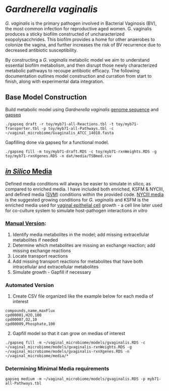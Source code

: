# _Gardnerella vaginalis_
_G. vaginalis_ is the primary pathogen involved in Bacterial Vaginosis (BV), the most common infection for reproductive aged women. G. vaginalis produces a sticky biofilm constructed of uncharacterized exopolysacchrides. This biofilm provides a home for other anaerobes to colonize the vagina, and further increases the risk of BV recurrence due to decreased antibiotic susceptibility.

By constructing a _G. vaginalis_ metabolic model we aim to understand essential biofilm metabolism, and then disrupt those newly characterized metabolic pathways to recoupe antibiotic efficacy. The following documentation outlines model construction and curration from start to finish, along with experimental data integration.

## Base Model Construction
Build metabolic model using _Gardnerella vaginalis_ [genome sequence](https://genomes.atcc.org/genomes?text=gardnerella) and [gapseq](https://gapseq.readthedocs.io/en/latest/usage/basics.html)

```
./gapseq draft -r toy/myb71-all-Reactions.tbl -t toy/myb71-Transporter.tbl -p toy/myb71-all-Pathways.tbl -c ~/vaginal_microbiome/Gvaginalis_ATCC_14018.fasta
```

Gapfilling done via gapseq for a functional model.
```
./gapseq fill -m toy/myb71-draft.RDS -c toy/myb71-rxnWeights.RDS -g toy/myb71-rxnXgenes.RDS -n dat/media/TSBmed.csv
```
## [_in Silico_ Media](https://github.com/lrd3uu/gardnerella_vaginalis/blob/main/insilico_media.py)
Defined media conditions will always be easier to simulate in silico, as compared to enriched media. I have included both enriched, KSFM & NYCIII, and defined media ([SVM](https://www.ncbi.nlm.nih.gov/pmc/articles/PMC265277/)) conditions within the provided code. [NYCIII media](https://www.atcc.org/~/media/FA8074C3B4B9450899EE2542D6AD7116.ashx) is the suggested growing conditions for _G. vaginalis_ and KSFM is the enriched media used for [vaginal epithelial cell](https://www.atcc.org/products/crl-2616) growth - a cell line later used for co-culture system to simulate host-pathogen interactions _in vitro_ 

### [Manual Version](https://github.com/lrd3uu/gardnerella_vaginalis/blob/main/insilico_media.py):
1. Identify media metabolites in the model; add missing extracellular metabolites if needed
2. Determine which metabolites are missing an exchange reaction; add missing exchange reactions
3. Locate transport reactions
4. Add missing transport reactions for metabolites that have both intracellular and extracellular metabolites
5. Simulate growth - Gapfill if necessary  

### Automated Version
1. Create CSV file organized like the example below for each media of interest
  ```
  compounds,name,maxFlux
  cpd00001,H2O,100
  cpd00007,O2,10
  cpd00009,Phosphate,100
  ```
2. Gapfill model so that it can grow on medias of interest
```
./gapseq fill -m ~/vaginal_microbiome/models/gvaginalis.RDS -c ~/vaginal_microbiome/models/gvaginalis-rxnWeights.RDS -g ~/vaginal_microbiome/models/gvaginalis-rxnXgenes.RDS -n ~/vaginal_microbiome/media/*
```
### Determining Minimal Media requirements
```
gapseq medium -m ~/vaginal_microbiome/models/gvaginalis.RDS -p myb71-all-Pathways.tbl
```
